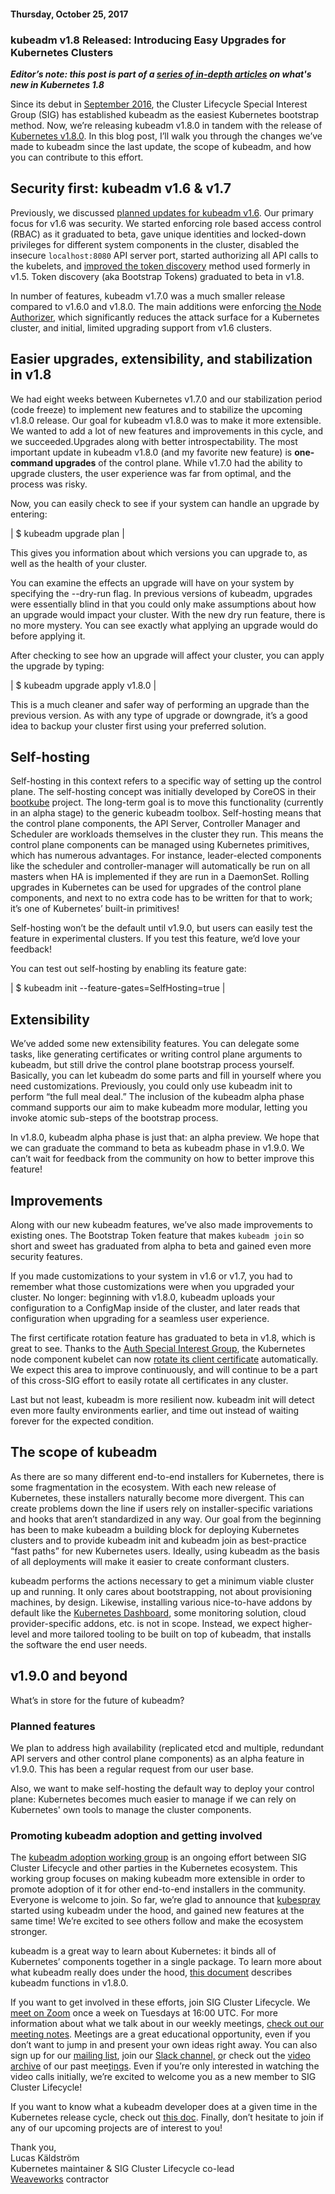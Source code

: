 #### Thursday, October 25, 2017 
###  kubeadm v1.8 Released: Introducing Easy Upgrades for Kubernetes Clusters 
**_Editor’s note: this post is part of a [series of in-depth articles](http://blog.kubernetes.io/2017/10/five-days-of-kubernetes-18.html) on what's new in Kubernetes 1.8_**  
  
Since its debut in [September 2016](http://blog.kubernetes.io/2016/09/how-we-made-kubernetes-easy-to-install.html), the Cluster Lifecycle Special Interest Group (SIG) has established kubeadm as the easiest Kubernetes bootstrap method. Now, we’re releasing kubeadm v1.8.0 in tandem with the release of [Kubernetes v1.8.0](http://blog.kubernetes.io/2017/09/kubernetes-18-security-workloads-and.html). In this blog post, I’ll walk you through the changes we’ve made to kubeadm since the last update, the scope of kubeadm, and how you can contribute to this effort.  
  

## Security first: kubeadm v1.6 & v1.7
Previously, we discussed [planned updates for kubeadm v1.6](http://blog.kubernetes.io/2017/01/stronger-foundation-for-creating-and-managing-kubernetes-clusters.html). Our primary focus for v1.6 was security. We started enforcing role based access control (RBAC) as it graduated to beta, gave unique identities and locked-down privileges for different system components in the cluster, disabled the insecure `localhost:8080` API server port, started authorizing all API calls to the kubelets, and [improved the token discovery](https://github.com/kubernetes/community/blob/master/contributors/design-proposals/cluster-lifecycle/bootstrap-discovery.md) method used formerly in v1.5. Token discovery (aka Bootstrap Tokens) graduated to beta in v1.8.  
  
In number of features, kubeadm v1.7.0 was a much smaller release compared to v1.6.0 and v1.8.0. The main additions were enforcing [the Node Authorizer](https://github.com/kubernetes/community/blob/master/contributors/design-proposals/node/kubelet-authorizer.md), which significantly reduces the attack surface for a Kubernetes cluster, and initial, limited upgrading support from v1.6 clusters.  
  

## Easier upgrades, extensibility, and stabilization in v1.8

We had eight weeks between Kubernetes v1.7.0 and our stabilization period (code freeze) to implement new features and to stabilize the upcoming v1.8.0 release. Our goal for kubeadm v1.8.0 was to make it more extensible. We wanted to add a lot of new features and improvements in this cycle, and we succeeded.Upgrades along with better introspectability. The most important update in kubeadm v1.8.0 (and my favorite new feature) is **one-command upgrades** of the control plane. While v1.7.0 had the ability to upgrade clusters, the user experience was far from optimal, and the process was risky.  
  
Now, you can easily check to see if your system can handle an upgrade by entering:  
  
  

| 
$ kubeadm upgrade plan
 |

  
This gives you information about which versions you can upgrade to, as well as the health of your cluster.  
  
You can examine the effects an upgrade will have on your system by specifying the --dry-run flag. In previous versions of kubeadm, upgrades were essentially blind in that you could only make assumptions about how an upgrade would impact your cluster. With the new dry run feature, there is no more mystery. You can see exactly what applying an upgrade would do before applying it.  
  
After checking to see how an upgrade will affect your cluster, you can apply the upgrade by typing:  
  
  

| 
$ kubeadm upgrade apply v1.8.0
 |

  
This is a much cleaner and safer way of performing an upgrade than the previous version. As with any type of upgrade or downgrade, it’s a good idea to backup your cluster first using your preferred solution.  
  

## Self-hosting
Self-hosting in this context refers to a specific way of setting up the control plane. The self-hosting concept was initially developed by CoreOS in their [bootkube](https://github.com/kubernetes-incubator/bootkube) project. The long-term goal is to move this functionality (currently in an alpha stage) to the generic kubeadm toolbox. Self-hosting means that the control plane components, the API Server, Controller Manager and Scheduler are workloads themselves in the cluster they run. This means the control plane components can be managed using Kubernetes primitives, which has numerous advantages. For instance, leader-elected components like the scheduler and controller-manager will automatically be run on all masters when HA is implemented if they are run in a DaemonSet. Rolling upgrades in Kubernetes can be used for upgrades of the control plane components, and next to no extra code has to be written for that to work; it’s one of Kubernetes’ built-in primitives!  
  
Self-hosting won’t be the default until v1.9.0, but users can easily test the feature in experimental clusters. If you test this feature, we’d love your feedback!  
  
You can test out self-hosting by enabling its feature gate:  
  

| 
$ kubeadm init --feature-gates=SelfHosting=true
 |

  

## Extensibility
We’ve added some new extensibility features. You can delegate some tasks, like generating certificates or writing control plane arguments to kubeadm, but still drive the control plane bootstrap process yourself. Basically, you can let kubeadm do some parts and fill in yourself where you need customizations. Previously, you could only use kubeadm init to perform “the full meal deal.” The inclusion of the kubeadm alpha phase command supports our aim to make kubeadm more modular, letting you invoke atomic sub-steps of the bootstrap process.  
  
In v1.8.0, kubeadm alpha phase is just that: an alpha preview. We hope that we can graduate the command to beta as kubeadm phase in v1.9.0. We can’t wait for feedback from the community on how to better improve this feature!  
  

## Improvements
Along with our new kubeadm features, we’ve also made improvements to existing ones. The Bootstrap Token feature that makes `kubeadm join` so short and sweet has graduated from alpha to beta and gained even more security features.  
  
If you made customizations to your system in v1.6 or v1.7, you had to remember what those customizations were when you upgraded your cluster. No longer: beginning with v1.8.0, kubeadm uploads your configuration to a ConfigMap inside of the cluster, and later reads that configuration when upgrading for a seamless user experience.  
  
The first certificate rotation feature has graduated to beta in v1.8, which is great to see. Thanks to the [Auth Special Interest Group](https://github.com/kubernetes/community/tree/master/sig-auth), the Kubernetes node component kubelet can now [rotate its client certificate](https://github.com/kubernetes/features/issues/266) automatically. We expect this area to improve continuously, and will continue to be a part of this cross-SIG effort to easily rotate all certificates in any cluster.  
  
Last but not least, kubeadm is more resilient now. kubeadm init will detect even more faulty environments earlier, and time out instead of waiting forever for the expected condition.  
  

## The scope of kubeadm
As there are so many different end-to-end installers for Kubernetes, there is some fragmentation in the ecosystem. With each new release of Kubernetes, these installers naturally become more divergent. This can create problems down the line if users rely on installer-specific variations and hooks that aren’t standardized in any way. Our goal from the beginning has been to make kubeadm a building block for deploying Kubernetes clusters and to provide kubeadm init and kubeadm join as best-practice “fast paths” for new Kubernetes users. Ideally, using kubeadm as the basis of all deployments will make it easier to create conformant clusters.  
  
kubeadm performs the actions necessary to get a minimum viable cluster up and running. It only cares about bootstrapping, not about provisioning machines, by design. Likewise, installing various nice-to-have addons by default like the [Kubernetes Dashboard](https://github.com/kubernetes/dashboard), some monitoring solution, cloud provider-specific addons, etc. is not in scope. Instead, we expect higher-level and more tailored tooling to be built on top of kubeadm, that installs the software the end user needs.  
  

## v1.9.0 and beyond
What’s in store for the future of kubeadm?  
  

### Planned features
We plan to address high availability (replicated etcd and multiple, redundant API servers and other control plane components) as an alpha feature in v1.9.0. This has been a regular request from our user base.  
  
Also, we want to make self-hosting the default way to deploy your control plane: Kubernetes becomes much easier to manage if we can rely on Kubernetes' own tools to manage the cluster components.  
  

### Promoting kubeadm adoption and getting involved
The [kubeadm adoption working group](https://github.com/kubernetes/community/tree/master/wg-kubeadm-adoption) is an ongoing effort between SIG Cluster Lifecycle and other parties in the Kubernetes ecosystem. This working group focuses on making kubeadm more extensible in order to promote adoption of it for other end-to-end installers in the community. Everyone is welcome to join. So far, we’re glad to announce that [kubespray](https://github.com/kubernetes-incubator/kubespray) started using kubeadm under the hood, and gained new features at the same time! We’re excited to see others follow and make the ecosystem stronger.  
  
kubeadm is a great way to learn about Kubernetes: it binds all of Kubernetes’ components together in a single package. To learn more about what kubeadm really does under the hood, [this document](https://github.com/kubernetes/kubeadm/blob/master/docs/design/design_v1.8.md) describes kubeadm functions in v1.8.0.  
  
If you want to get involved in these efforts, join SIG Cluster Lifecycle. We [meet on Zoom](https://github.com/kubernetes/community/tree/master/sig-cluster-lifecycle) once a week on Tuesdays at 16:00 UTC. For more information about what we talk about in our weekly meetings, [check out our meeting notes](https://docs.google.com/document/d/1deJYPIF4LmhGjDVaqrswErIrV7mtwJgovtLnPCDxP7U/edit#). Meetings are a great educational opportunity, even if you don’t want to jump in and present your own ideas right away. You can also sign up for our [mailing list](https://groups.google.com/forum/#!forum/kubernetes-sig-cluster-lifecycle), join our [Slack channel,](https://kubernetes.slack.com/messages/sig-cluster-lifecycle) [o](https://kubernetes.slack.com/messages/sig-cluster-lifecycle)r check out the [video archive](https://www.youtube.com/playlist?list=PL69nYSiGNLP29D0nYgAGWt1ZFqS9Z7lw4&disable_polymer=true) of our past mee[t](https://kubernetes.slack.com/messages/sig-cluster-lifecycle)i[n](https://kubernetes.slack.com/messages/sig-cluster-lifecycle)g[s](https://kubernetes.slack.com/messages/sig-cluster-lifecycle). Even if you’re only interested in watching the video calls initially, we’re excited to welcome you as a new member to SIG Cluster Lifecycle!  
  
If you want to know what a kubeadm developer does at a given time in the Kubernetes release cycle, check out [this doc](https://github.com/kubernetes/kubeadm/blob/master/docs/release-cycle.md). Finally, don’t hesitate to join if any of our upcoming projects are of interest to you!  
  
Thank you,  
Lucas Käldström  
Kubernetes maintainer & SIG Cluster Lifecycle co-lead  
[Weaveworks](https://www.weave.works/?utm_source=k8&utm_medium=ww&utm_campaign=blog) contractor

